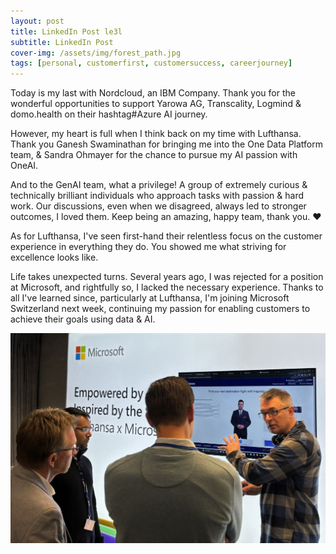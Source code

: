 ```yaml
---
layout: post
title: LinkedIn Post le3l
subtitle: LinkedIn Post
cover-img: /assets/img/forest_path.jpg
tags: [personal, customerfirst, customersuccess, careerjourney]
---
```

<!-- Original LinkedIn post: https://www.linkedin.com/posts/activity-7301155182069907456-le3l -->

Today is my last with Nordcloud, an IBM Company. Thank you for the wonderful opportunities to support Yarowa AG, Transcality, Logmind & domo.health on their hashtag#Azure AI journey.

However, my heart is full when I think back on my time with Lufthansa. Thank you Ganesh Swaminathan for bringing me into the One Data Platform team, & Sandra Ohmayer for the chance to pursue my AI passion with OneAI. 

And to the GenAI team, what a privilege! A group of extremely curious & technically brilliant individuals who approach tasks with passion & hard work. Our discussions, even when we disagreed, always led to stronger outcomes, I loved them. Keep being an amazing, happy team, thank you. ❤️

As for Lufthansa, I've seen first-hand their relentless focus on the customer experience in everything they do. You showed me what striving for excellence looks like.

Life takes unexpected turns. Several years ago, I was rejected for a position at Microsoft, and rightfully so, I lacked the necessary experience. Thanks to all I've learned since, particularly at Lufthansa, I'm joining Microsoft Switzerland next week, continuing my passion for enabling customers to achieve their goals using data & AI.

![](../assets/img/supplier-tech-day.jpg)




